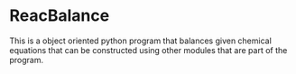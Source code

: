 # ReacBalance
This is a object oriented python program that balances given chemical equations that can be constructed using other modules that are part of the program.
